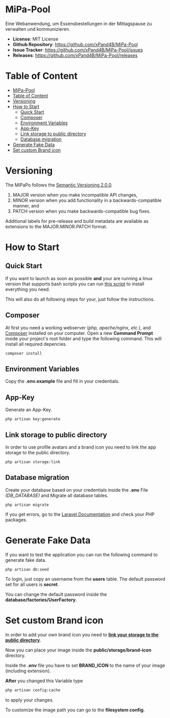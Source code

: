 # MiPa-Pool
Eine Webanwendung, um Essensbestellungen in der Mittagspause zu verwalten und kommunizieren.

- **License**: MIT License
- **Github Repository**: <https://github.com/xPand4B/MiPa-Pool>
- **Issue Tracker**: <https://github.com/xPand4B/MiPa-Pool/issues>
- **Releases**: <https://github.com/xPand4B/MiPa-Pool/releases>

# Table of Content
- [MiPa-Pool](#mipa-pool)
- [Table of Content](#table-of-content)
- [Versioning](#versioning)
- [How to Start](#how-to-start)
  - [Quick Start](#quick-start)
  - [Composer](#composer)
  - [Environment Variables](#environment-variables)
  - [App-Key](#app-key)
  - [Link storage to public directory](#link-storage-to-public-directory)
  - [Database migration](#database-migration)
- [Generate Fake Data](#generate-fake-data)
- [Set custom Brand icon](#set-custom-brand-icon)

# Versioning
The MiPaPo follows the [Semantic Versioning 2.0.0](https://semver.org/).
1. MAJOR version when you make incompatible API changes,
2. MINOR version when you add functionality in a backwards-compatible manner, and
3. PATCH version when you make backwards-compatible bug fixes.

Additional labels for pre-release and build metadata are available as extensions to the MAJOR.MINOR.PATCH format. 

# How to Start

## Quick Start
If you want to launch as soon as possible **and** your are running a linux version that supports bash scripts you can run
[this script](https://github.com/xPand4B/MiPa-Pool/blob/master/installer.sh) to install everything you need.

This will also do all following steps for your, just follow the instructions.


## Composer
At first you need a working webserver (_php, apache/nginx, etc._), and [Composer](https://getcomposer.org) installed on your computer.
Open a new **Command Prompt** inside your project's root folder and type the following command. This will install all required depencies.
```
composer install
```


## Environment Variables
Copy the **.env.example** file and fill in your credentials.


## App-Key
Generate an App-Key.
```
php artisan key:generate
```


## Link storage to public directory
In order to use profile avatars and a brand icon you need to link the app storage to the public directory.
```
php artisan storage:link
```


## Database migration
Create your database based on your credentials inside the **.env** File _(DB_DATABASE)_ and Migrate all database tables.
```
php artisan migrate
```
If you get errors, go to the [Laravel Documentation](https://laravel.com/docs/5.7) and check your PHP packages.


# Generate Fake Data
If you want to test the application you can run the following command to generate fake data.
```
php artisan db:seed
```
To login, just copy an username from the **users** table. The default password set for all users is **secret**.

You can change the default password inside the **database/factories/UserFactory**.


# Set custom Brand icon
In order to add your own brand icon you need to **[link your storage to the public directory](#link-storage-to-public-directory)**.

Now you can place your image inside the **public/storage/brand-icon** directory.

Inside the **.env** file you have to set **BRAND_ICON** to the name of your image (including extension).

**After** you changed this Variable type
```bash
php artisan config:cache
```
to apply your changes.

To customize the image path you can go to the **filesystem config**.
